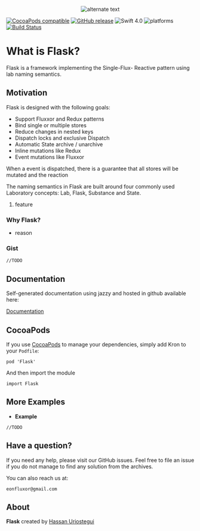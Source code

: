  <p align="center"> 
    <img src="http://res.cloudinary.com/dmje5xfzh/image/upload/c_scale,r_60,w_280/v1536646955/static/Flask-logo.png" alt="alternate text">
 </p>
 

[![CocoaPods compatible](https://img.shields.io/cocoapods/v/Flask.svg)](#cocoapods) 
[![GitHub release](https://img.shields.io/github/release/eonfluxor/Flask.svg)](https://github.com/eonfluxor/delay/releases) 
![Swift 4.0](https://img.shields.io/badge/Swift-4.1-orange.svg) 
![platforms](https://img.shields.io/cocoapods/p/Flask.svg)
[![Build Status](https://travis-ci.org/eonfluxor/flask.svg?branch=master)](https://travis-ci.org/eonfluxor/flask)



# What is Flask?
Flask is a framework implementing the Single-Flux- Reactive pattern using lab naming semantics.

## Motivation
Flask is designed with the following goals:

* Support Fluxxor and Redux patterns
* Bind single or multiple stores
* Reduce changes in nested keys
* Dispatch locks and exclusive Dispatch
* Automatic State archive / unarchive
* Inline mutations like Redux
* Event mutations like Fluxxor

When a event is dispatched, there is a guarantee that all stores will be mutated and the reaction

The naming semantics in Flask are built around four commonly used Laboratory concepts: Lab, Flask, Substance and State.


1. feature


### Why Flask?

* reason


### Gist

```
//TODO
```


## Documentation

Self-generated documentation using jazzy and hosted in github available here:

[Documentation](https://eonfluxor.github.io/Flask/)

## CocoaPods

If you use [CocoaPods](https://cocoapods.org/pods/Flask) to manage your dependencies, simply add
Kron to your `Podfile`:

```
pod 'Flask'
```

And then import the module

```
import Flask
```
   
   
## More Examples

* **Example**


```
//TODO
```

## Have a question?
If you need any help, please visit our GitHub issues. Feel free to file an issue if you do not manage to find any solution from the archives.

You can also reach us at: 

`eonfluxor@gmail.com `

## About

**Flask** created by [Hassan Uriostegui](http://linkedin.com/in/hassanvfx) 
